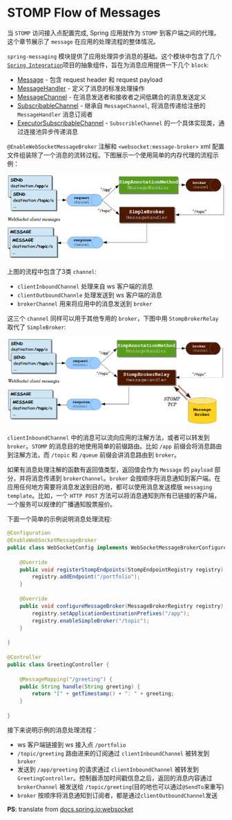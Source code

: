 # STOMP Flow of Messages

当 `STOMP` 访问接入点配置完成, Spring 应用就作为 `STOMP` 到客户端之间的代理。这个章节展示了 `message` 在应用的处理流程的整体情况。

`spring-messaging` 模块提供了应用处理异步消息的基础。这个模块中包含了几个 [`Spring Integration`](https://spring.io/spring-integration)项目的抽象组件，旨在为消息应用提供一下几个 `block`:

- [Message](https://docs.spring.io/spring-framework/docs/5.0.0.BUILD-SNAPSHOT/javadoc-api/org/springframework/messaging/Message.html) - 包含 request header 和 request payload
- [MessageHandler](https://docs.spring.io/spring-framework/docs/5.0.0.BUILD-SNAPSHOT/javadoc-api/org/springframework/messaging/MessageHandler.html) - 定义了消息的标准处理操作
- [MessageChannel](https://docs.spring.io/spring-framework/docs/5.0.0.BUILD-SNAPSHOT/javadoc-api/org/springframework/messaging/MessageChannel.html) - 在消息发送者和接收者之间低耦合的消息发送定义
- [SubscribableChannel](https://docs.spring.io/spring-framework/docs/5.0.0.BUILD-SNAPSHOT/javadoc-api/org/springframework/messaging/SubscribableChannel.html) - 继承自 `MessageChannel`, 将消息传递给注册的 `MessageHandler` 消息订阅者
- [ExecutorSubscribableChannel](https://docs.spring.io/spring-framework/docs/5.0.0.BUILD-SNAPSHOT/javadoc-api/org/springframework/messaging/support/ExecutorSubscribableChannel.html) - `SubscribleChannel` 的一个具体实现类，通过连接池异步传递消息

`@EnableWebSocketMessageBroker` 注解和 `<websocket:message-broker>` xml 配置文件组装除了一个消息的流转过程。下图展示一个使用简单的内存代理的流程示例：

  ![img1](img/../../../img/websocket/message-flow-simple-broker.png)

上图的流程中包含了3类 `channel`:

- `clientInboundChannel` 处理来自 ws 客户端的消息
- `clientOutboundChannle` 处理发送到 ws 客户端的消息
- `brokerChannel` 用来将应用中的消息发送到 `broker`

这三个 `channel` 同样可以用于其他专用的 `broker`，下图中用 `StompBrokerRelay` 取代了 `SimpleBroker`:

  ![img2](img/../../../img/websocket/message-flow-broker-relay.png)

`clientInboundChannel` 中的消息可以流向应用的注解方法，或者可以转发到 `broker`。`STOMP` 的消息目的地使用简单的前缀路由。比如 `/app` 前缀会将消息路由到注解方法，而 `/topic` 和 `/queue` 前缀会讲消息路由到 `broker`。

如果有消息处理注解的函数有返回值类型，返回值会作为 `Message` 的 `payload` 部分，并将消息传递到 `brokerChannel`。`broker` 会按顺序将消息通知到客户端。在应用任何地方需要将消息发送到目的地，都可以使用消息发送模版 `messaging template`。比如，一个 `HTTP POST` 方法可以将消息通知到所有已链接的客户端，一个服务可以规律的广播通知股票报价。

下面一个简单的示例说明消息处理流程:

```java
@Configuration
@EnableWebSocketMessageBroker
public class WebSocketConfig implements WebSocketMessageBrokerConfigurer {

	@Override
	public void registerStompEndpoints(StompEndpointRegistry registry) {
		registry.addEndpoint("/portfolio");
	}

	@Override
	public void configureMessageBroker(MessageBrokerRegistry registry) {
		registry.setApplicationDestinationPrefixes("/app");
		registry.enableSimpleBroker("/topic");
	}

}

@Controller
public class GreetingController {

	@MessageMapping("/greeting") {
	public String handle(String greeting) {
		return "[" + getTimestamp() + ": " + greeting;
	}

}
```

接下来说明示例的消息处理流程：

- ws 客户端链接到 ws 接入点 `/portfolio`
- `/topic/greeting` 路由进来的订阅通过 `clientInboundChannel` 被转发到 `broker`
- 发送到 `/app/greeting` 的请求通过 `clientInboundChannel` 被转发到 `GreetingController`。控制器添加时间戳信息之后，返回的消息内容通过 `brokerChannel` 被发送给 `/topic/greeting`(目的地也可以通过`@SendTo`来重写)
- `broker` 按顺序将消息通知到订阅者，都是通过`clientOutboundChannel`发送

**PS**: translate from [docs.spring.io:websocket](https://docs.spring.io/spring/docs/5.0.0.BUILD-SNAPSHOT/spring-framework-reference/html/websocket.html)
